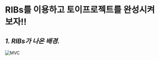 # RIBs를 이용하고 토이프로젝트를 완성시켜보자!!

## _1. RIBs가 나온 배경._

![MVC](https://user-images.githubusercontent.com/46097621/166392396-2c5a4e50-1b46-4720-a1c1-f1a0ddf89126.png)
